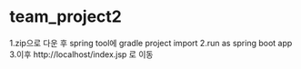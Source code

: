# team_project2

1.zip으로 다운 후 spring tool에 gradle project import
2.run as spring boot app
3.이후 http://localhost/index.jsp 로 이동
